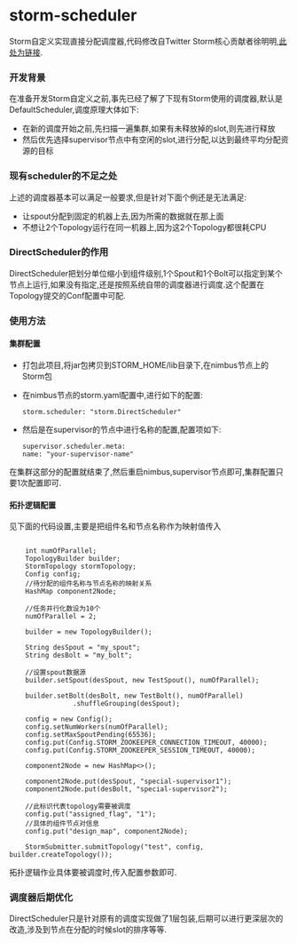 # storm-scheduler
Storm自定义实现直接分配调度器,代码修改自Twitter Storm核心贡献者徐明明,[此处为链接](https://github.com/xumingming/storm-lib/blob/master/src/jvm/storm/DemoScheduler.java).

### 开发背景
在准备开发Storm自定义之前,事先已经了解了下现有Storm使用的调度器,默认是DefaultScheduler,调度原理大体如下:
* 在新的调度开始之前,先扫描一遍集群,如果有未释放掉的slot,则先进行释放
* 然后优先选择supervisor节点中有空闲的slot,进行分配,以达到最终平均分配资源的目标

### 现有scheduler的不足之处
上述的调度器基本可以满足一般要求,但是针对下面个例还是无法满足:
* 让spout分配到固定的机器上去,因为所需的数据就在那上面
* 不想让2个Topology运行在同一机器上,因为这2个Topology都很耗CPU

### DirectScheduler的作用
DirectScheduler把划分单位缩小到组件级别,1个Spout和1个Bolt可以指定到某个节点上运行,如果没有指定,还是按照系统自带的调度器进行调度.这个配置在Topology提交的Conf配置中可配.

### 使用方法
#### 集群配置
* 打包此项目,将jar包拷贝到STORM_HOME/lib目录下,在nimbus节点上的Storm包
* 在nimbus节点的storm.yaml配置中,进行如下的配置:

    ```
    storm.scheduler: "storm.DirectScheduler"
    ```
* 然后是在supervisor的节点中进行名称的配置,配置项如下:
 
     ```
    supervisor.scheduler.meta:
    name: "your-supervisor-name"
    ```

在集群这部分的配置就结束了,然后重启nimbus,supervisor节点即可,集群配置只要1次配置即可.

#### 拓扑逻辑配置
见下面的代码设置,主要是把组件名和节点名称作为映射值传入
<pre><code>
    int numOfParallel;
    TopologyBuilder builder;
    StormTopology stormTopology;
    Config config;
    //待分配的组件名称与节点名称的映射关系
    HashMap<String, String> component2Node;

    //任务并行化数设为10个
    numOfParallel = 2;

    builder = new TopologyBuilder();

    String desSpout = "my_spout";
    String desBolt = "my_bolt";

    //设置spout数据源
    builder.setSpout(desSpout, new TestSpout(), numOfParallel);

    builder.setBolt(desBolt, new TestBolt(), numOfParallel)
                .shuffleGrouping(desSpout);

    config = new Config();
    config.setNumWorkers(numOfParallel);
    config.setMaxSpoutPending(65536);
    config.put(Config.STORM_ZOOKEEPER_CONNECTION_TIMEOUT, 40000);
    config.put(Config.STORM_ZOOKEEPER_SESSION_TIMEOUT, 40000);

    component2Node = new HashMap<>();

    component2Node.put(desSpout, "special-supervisor1");
    component2Node.put(desBolt, "special-supervisor2");

    //此标识代表topology需要被调度
    config.put("assigned_flag", "1");
    //具体的组件节点对信息
    config.put("design_map", component2Node);
        
    StormSubmitter.submitTopology("test", config, builder.createTopology());
</code></pre>
拓扑逻辑作业具体要被调度时,传入配置参数即可.

### 调度器后期优化
DirectScheduler只是针对原有的调度实现做了1层包装,后期可以进行更深层次的改造,涉及到节点在分配的时候slot的排序等等.




